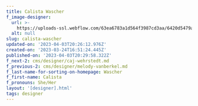 ```yaml
---
title: Calista Wascher
f_image-designer:
  url: >-
    https://uploads-ssl.webflow.com/63ea6783a1d564f3987cd3aa/6420d5479a010031c6d2c353_calista-wascher-1.jpg
  alt: null
slug: calista-wascher
updated-on: '2023-04-03T20:26:12.976Z'
created-on: '2023-03-24T16:51:24.445Z'
published-on: '2023-04-03T20:29:58.322Z'
f_next-2: cms/designer/caj-wehrstedt.md
f_previous-2: cms/designer/melody-vanberkel.md
f_last-name-for-sorting-on-homepage: Wascher
f_first-name: Calista
f_pronouns: She/Her
layout: '[designer].html'
tags: designer
---
```



